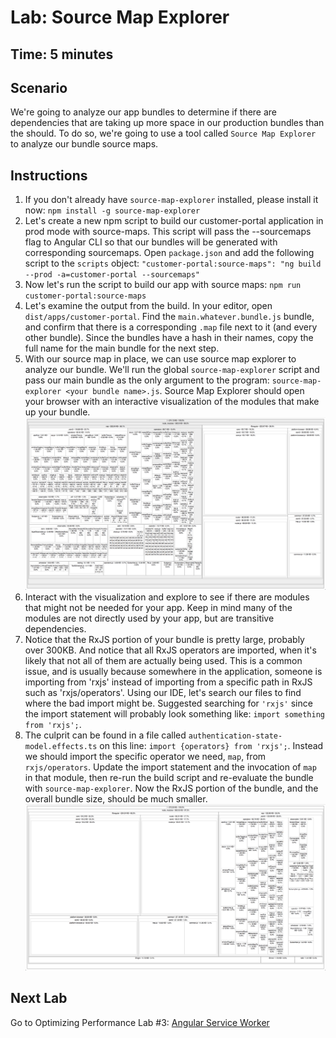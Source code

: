 # Lab: Source Map Explorer

## Time: 5 minutes

## Scenario
We're going to analyze our app bundles to determine if there are dependencies that are taking up more space in our production bundles than the should. To do so, we're going to use a tool called `Source Map Explorer` to analyze our bundle source maps.

## Instructions
1. If you don't already have `source-map-explorer` installed, please install it now: `npm install -g source-map-explorer`
1. Let's create a new npm script to build our customer-portal application in prod mode with source-maps. This script will pass the --sourcemaps flag to Angular CLI so that our bundles will be generated with corresponding sourcemaps. Open `package.json` and add the following script to the `scripts` object: `"customer-portal:source-maps": "ng build --prod -a=customer-portal --sourcemaps"`
1. Now let's run the script to build our app with source maps: `npm run customer-portal:source-maps`
1. Let's examine the output from the build. In your editor, open `dist/apps/customer-portal`. Find the `main.whatever.bundle.js` bundle, and confirm that there is a corresponding `.map` file next to it (and every other bundle). Since the bundles have a hash in their names, copy the full name for the main bundle for the next step.
1. With our source map in place, we can use source map explorer to analyze our bundle. We'll run the global `source-map-explorer` script and pass our main bundle as the only argument to the program: `source-map-explorer <your bundle name>.js`. Source Map Explorer should open your browser with an interactive visualization of the modules that make up your bundle. ![Source Map Explorer screenshot](images/source-map-explorer.png "Source map Explorer visualization")
1. Interact with the visualization and explore to see if there are modules that might not be needed for your app. Keep in mind many of the modules are not directly used by your app, but are transitive dependencies.
1. Notice that the RxJS portion of your bundle is pretty large, probably over 300KB. And notice that all RxJS operators are imported, when it's likely that not all of them are actually being used. This is a common issue, and is usually because somewhere in the application, someone is importing from 'rxjs' instead of importing from a specific path in RxJS such as 'rxjs/operators'. Using our IDE, let's search our files to find where the bad import might be. Suggested searching for `'rxjs'` since the import statement will probably look something like: `import something from 'rxjs';`.
1. The culprit can be found in a file called `authentication-state-model.effects.ts` on this line: `import {operators} from 'rxjs';`. Instead we should import the specific operator we need, `map`, from `rxjs/operators`. Update the import statement and the invocation of `map` in that module, then re-run the build script and re-evaluate the bundle with `source-map-explorer`. Now the RxJS portion of the bundle, and the overall bundle size, should be much smaller. ![Source Map Explorer screenshot](images/source-map-after.png "Source map Explorer visualization")

## Next Lab
Go to Optimizing Performance Lab #3: [Angular Service Worker](lab-3.md)
